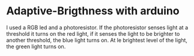 # Adaptive-Brigthness with arduino
I used a RGB led and a photoresistor. If the photoresistor senses light at a threshold it turns on the red light, if it senses the light to be brighter to another threshold, the blue light turns on. At le brightest level of the light, the green light turns on.
